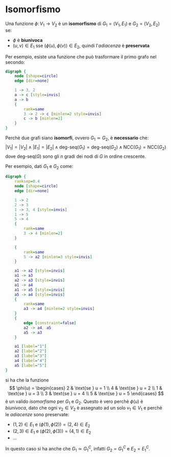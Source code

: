 # Isomorfismo

Una funzione $\phi\colon V_1 \to V_2$ è un **isomorfismo** di $G_1 = (V_1, E_1)$ e $G_2 = (V_2, E_2)$ se:
- $\phi$ è **biunivoca**
- $(u, v) \in E_1$ sse $(\phi(u), \phi(v)) \in E_2$, quindi l'_adiacenza_ è **preservata**

Per esempio, esiste una funzione che può trasformare il primo grafo nel secondo:
```dot process
digraph {
	node [shape=circle]
	edge [dir=none]

	1 -> 3, 2
	a -> c [style=invis]
	a -> b
	{
		rank=same
		3 -> 2 -> c [minlen=2 style=invis]
		c -> b [minlen=2]
	}
}
```

Perchè due grafi siano **isomorfi**, ovvero $G_1 \simeq G_2$, è **necessario** che:
$$
|V_1| = |V_2| \land |E_1| = |E_2| \land \text{deg-seq}(G_1) = \text{deg-seq}(G_2) \land \mathrm{NCC}(G_1) = \mathrm{NCC}(G_2)
$$
dove $\text{deg-seq}(G)$ sono gli $n$ gradi dei nodi di $G$ in ordine crescente.

Per esempio, dati $G_1$ e $G_2$ come:
```dot process
digraph {
	ranksep=0.4
	node [shape=circle]
	edge [dir=none]

	1 -> 2
	2 -> 3
	1 -> 3, 4 [style=invis]
	1 -> 5
	5 -> 4
	{
		rank=same
		3 -> 4 [minlen=2]
	}

	{
		rank=same
		5 -> a2 [minlen=3 style=invis]
	}

	a1 -> a2 [style=invis]
	a1 -> a3
	a2 -> a3 [style=invis]
	a1 -> a4
	a1 -> a5 [style=invis]
	a5 -> a4 [style=invis]
	{
		rank=same
		a3 -> a4 [minlen=2 style=invis]
	}
	{
		edge [constraint=false]
		a2 -> a4, a5
		a5 -> a3
	}

	a1 [label="1"]
	a2 [label="2"]
	a3 [label="3"]
	a4 [label="4"]
	a5 [label="5"]
}
```
si ha che la funzione
$$
\phi(u) = \begin{cases}
2 & \text{se } u = 1 \\
4 & \text{se } u = 2 \\
1 & \text{se } u = 3 \\
3 & \text{se } u = 4 \\
5 & \text{se } u = 5
\end{cases}
$$
è un valido _isomorfismo_ per $G_1$ e $G_2$.
Questo è vero perchè $\phi(u)$ è _biunivoca_, dato che ogni $v_2 \in V_2$ è assegnato ad un solo $v_1 \in V_1$ e perchè le _adiacenze_ sono preservate:
- $(1, 2) \in E_1$ e $(\phi(1), \phi(2)) = (2, 4) \in E_2$
- $(2, 3) \in E_1$ e $(\phi(2), \phi(3)) = (4, 1) \in E_2$
- ...

In questo caso si ha anche che $G_1 \simeq G_1^C$, infatti $G_2 = G_1^C$ e $E_2 = E_1^C$.
